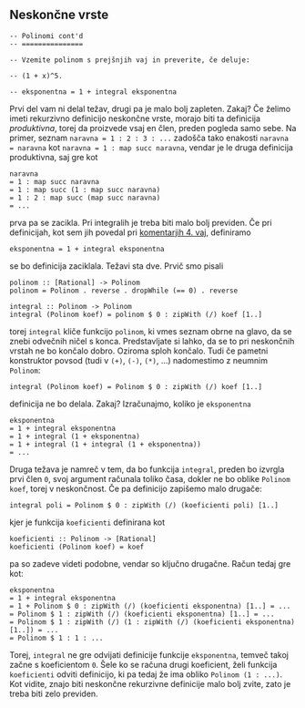 
## Neskončne vrste

    
    -- Polinomi cont'd
    -- ===============
    
    -- Vzemite polinom s prejšnjih vaj in preverite, če deluje:
    
    -- (1 + x)^5.
    
    -- eksponentna = 1 + integral eksponentna
    

Prvi del vam ni delal težav, drugi pa je malo bolj zapleten. Zakaj? Če želimo imeti rekurzivno definicijo neskončne vrste, morajo biti ta definicija *produktivna*, torej da proizvede vsaj en člen, preden pogleda samo sebe. Na primer, seznam `naravna = 1 : 2 : 3 : ...` zadošča tako enakosti `naravna = naravna` kot `naravna = 1 : map succ naravna`, vendar je le druga definicija produktivna, saj gre kot

    naravna
    = 1 : map succ naravna
    = 1 : map succ (1 : map succ naravna)
    = 1 : 2 : map succ (map succ naravna)
    = ...

prva pa se zacikla. Pri integralih je treba biti malo bolj previden. Če pri definicijah, kot sem jih povedal pri [komentarjih 4. vaj](https://ucilnica.fmf.uni-lj.si/mod/forum/discuss.php?d=6051), definiramo
    
    eksponentna = 1 + integral eksponentna

se bo definicija zaciklala. Težavi sta dve. Prvič smo pisali

    polinom :: [Rational] -> Polinom
    polinom = Polinom . reverse . dropWhile (== 0) . reverse
    
    integral :: Polinom -> Polinom
    integral (Polinom koef) = polinom $ 0 : zipWith (/) koef [1..]

torej `integral` kliče funkcijo `polinom`, ki vmes seznam obrne na glavo, da se znebi odvečnih ničel s konca. Predstavljate si lahko, da se to pri neskončnih vrstah ne bo končalo dobro. Oziroma sploh končalo. Tudi če pametni konstruktor povsod (tudi v `(+)`, `(-)`, `(*)`, …) nadomestimo z neumnim `Polinom`:

    integral (Polinom koef) = Polinom $ 0 : zipWith (/) koef [1..]

definicija ne bo delala. Zakaj? Izračunajmo, koliko je `eksponentna`

    eksponentna
    = 1 + integral eksponentna
    = 1 + integral (1 + eksponentna)
    = 1 + integral (1 + integral (1 + eksponentna))
    = ...

Druga težava je namreč v tem, da bo funkcija `integral`, preden bo izvrgla prvi člen `0`, svoj argument računala toliko časa, dokler ne bo oblike `Polinom koef`, torej v neskončnost. Če pa definicijo zapišemo malo drugače:

    integral poli = Polinom $ 0 : zipWith (/) (koeficienti poli) [1..]

kjer je funkcija `koeficienti` definirana kot

    koeficienti :: Polinom -> [Rational]
    koeficienti (Polinom koef) = koef

pa so zadeve videti podobne, vendar so ključno drugačne. Račun tedaj gre kot:

    eksponentna
    = 1 + integral eksponentna
    = 1 + Polinom $ 0 : zipWith (/) (koeficienti eksponentna) [1..] = ...
    = Polinom $ 1 : zipWith (/) (koeficienti eksponentna) [1..] = ...
    = Polinom $ 1 : zipWith (/) (1 : zipWith (/) (koeficienti eksponentna) [1..]) = ...
    = Polinom $ 1 : 1 : ...

Torej, `integral` ne gre odvijati definicije funkcije `eksponentna`, temveč takoj začne s koeficientom `0`. Šele ko se računa drugi koeficient, želi funkcija `koeficienti` odviti definicijo, ki pa tedaj že ima obliko `Polinom (1 : ...)`. Kot vidite, znajo biti neskončne rekurzivne definicije malo bolj zvite, zato je treba biti zelo previden.

